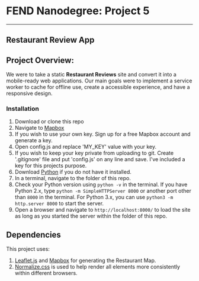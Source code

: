 # FEND Nanodegree: Project 5

---

## Restaurant Review App

## Project Overview:

We were to take a static **Restaurant Reviews** site and convert it into a mobile-ready web applications. Our main goals were to implement a service worker to cache for offline use, create a accessible experience, and have a responsive design.

### Installation

1. Download or clone this repo
2. Navigate to [Mapbox](https://www.mapbox.com)
3. If you wish to use your own key. Sign up for a free Mapbox account and generate a key.
4. Open config.js and replace 'MY_KEY' value with your key.
5. If you wish to keep your key private from uploading to git. Create '.gitignore' file and put 'config.js' on any line and save. I've included a key for this projects purpose.
6. Download [Python](https://www.python.org/) if you do not have it installed.
7. In a terminal, navigate to the folder of this repo.
8. Check your Python version using `python -v` in the terminal. If you have Python 2.x, type `python -m SimpleHTTPServer 8000` or another port other than `8000` in the terminal. For Python 3.x, you can use `python3 -m http.server 8000` to start the server.
9. Open a browser and navigate to `http://localhost:8000/` to load the site as long as you started the server within the folder of this repo.

## Dependencies

This project uses:

1. [Leaflet.js](https://leafletjs.com/) and [Mapbox](https://www.mapbox.com/) for generating the Restaurant Map.
2. [Normalize.css](https://necolas.github.io/normalize.css/) is used to help render all elements more consistently within different browsers.

